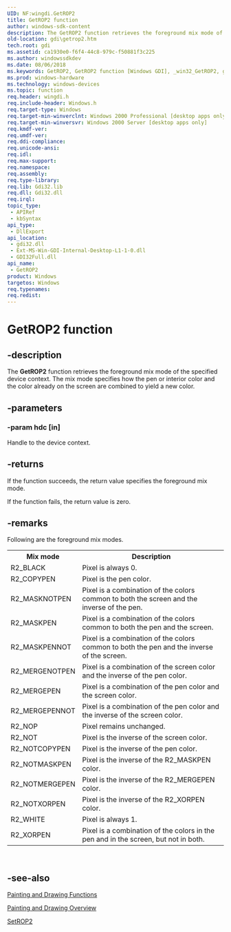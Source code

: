```yaml
---
UID: NF:wingdi.GetROP2
title: GetROP2 function
author: windows-sdk-content
description: The GetROP2 function retrieves the foreground mix mode of the specified device context. The mix mode specifies how the pen or interior color and the color already on the screen are combined to yield a new color.
old-location: gdi\getrop2.htm
tech.root: gdi
ms.assetid: ca1930e0-f6f4-44c8-979c-f50881f3c225
ms.author: windowssdkdev
ms.date: 08/06/2018
ms.keywords: GetROP2, GetROP2 function [Windows GDI], _win32_GetROP2, gdi.getrop2, wingdi/GetROP2
ms.prod: windows-hardware
ms.technology: windows-devices
ms.topic: function
req.header: wingdi.h
req.include-header: Windows.h
req.target-type: Windows
req.target-min-winverclnt: Windows 2000 Professional [desktop apps only]
req.target-min-winversvr: Windows 2000 Server [desktop apps only]
req.kmdf-ver: 
req.umdf-ver: 
req.ddi-compliance: 
req.unicode-ansi: 
req.idl: 
req.max-support: 
req.namespace: 
req.assembly: 
req.type-library: 
req.lib: Gdi32.lib
req.dll: Gdi32.dll
req.irql: 
topic_type:
 - APIRef
 - kbSyntax
api_type:
 - DllExport
api_location:
 - gdi32.dll
 - Ext-MS-Win-GDI-Internal-Desktop-L1-1-0.dll
 - GDI32Full.dll
api_name:
 - GetROP2
product: Windows
targetos: Windows
req.typenames: 
req.redist: 
---
```


# GetROP2 function


## -description


The <b>GetROP2</b> function retrieves the foreground mix mode of the specified device context. The mix mode specifies how the pen or interior color and the color already on the screen are combined to yield a new color.


## -parameters




### -param hdc [in]

Handle to the device context.


## -returns



If the function succeeds, the return value specifies the foreground mix mode.

If the function fails, the return value is zero.




## -remarks



Following are the foreground mix modes.

<table>
<tr>
<th>Mix mode</th>
<th>Description</th>
</tr>
<tr>
<td>R2_BLACK</td>
<td>Pixel is always 0.</td>
</tr>
<tr>
<td>R2_COPYPEN</td>
<td>Pixel is the pen color.</td>
</tr>
<tr>
<td>R2_MASKNOTPEN</td>
<td>Pixel is a combination of the colors common to both the screen and the inverse of the pen.</td>
</tr>
<tr>
<td>R2_MASKPEN</td>
<td>Pixel is a combination of the colors common to both the pen and the screen.</td>
</tr>
<tr>
<td>R2_MASKPENNOT</td>
<td>Pixel is a combination of the colors common to both the pen and the inverse of the screen.</td>
</tr>
<tr>
<td>R2_MERGENOTPEN</td>
<td>Pixel is a combination of the screen color and the inverse of the pen color.</td>
</tr>
<tr>
<td>R2_MERGEPEN</td>
<td>Pixel is a combination of the pen color and the screen color.</td>
</tr>
<tr>
<td>R2_MERGEPENNOT</td>
<td>Pixel is a combination of the pen color and the inverse of the screen color.</td>
</tr>
<tr>
<td>R2_NOP</td>
<td>Pixel remains unchanged.</td>
</tr>
<tr>
<td>R2_NOT</td>
<td>Pixel is the inverse of the screen color.</td>
</tr>
<tr>
<td>R2_NOTCOPYPEN</td>
<td>Pixel is the inverse of the pen color.</td>
</tr>
<tr>
<td>R2_NOTMASKPEN</td>
<td>Pixel is the inverse of the R2_MASKPEN color.</td>
</tr>
<tr>
<td>R2_NOTMERGEPEN</td>
<td>Pixel is the inverse of the R2_MERGEPEN color.</td>
</tr>
<tr>
<td>R2_NOTXORPEN</td>
<td>Pixel is the inverse of the R2_XORPEN color.</td>
</tr>
<tr>
<td>R2_WHITE</td>
<td>Pixel is always 1.</td>
</tr>
<tr>
<td>R2_XORPEN</td>
<td>Pixel is a combination of the colors in the pen and in the screen, but not in both.</td>
</tr>
</table>
 




## -see-also




<a href="https://msdn.microsoft.com/ec18323e-c13b-4328-83bf-9e4ed4a712b8">Painting and Drawing Functions</a>



<a href="https://msdn.microsoft.com/8e6034af-4dea-4579-b476-52f6dd3d5bc7">Painting and Drawing Overview</a>



<a href="https://msdn.microsoft.com/a462a03d-e2c8-403e-aab4-ae03fb96f06f">SetROP2</a>
 

 


